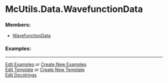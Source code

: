 # <a id="McUtils.Data.WavefunctionData">McUtils.Data.WavefunctionData</a>
    


### Members:

  - [WavefunctionData](WavefunctionData/WavefunctionData.md)

### Examples:



___

[Edit Examples](https://github.com/McCoyGroup/References/edit/gh-pages/Documentation/examples/McUtils/Data/WavefunctionData.md) or 
[Create New Examples](https://github.com/McCoyGroup/References/new/gh-pages/?filename=Documentation/examples/McUtils/Data/WavefunctionData.md) <br/>
[Edit Template](https://github.com/McCoyGroup/References/edit/gh-pages/Documentation/templates/McUtils/Data/WavefunctionData.md) or 
[Create New Template](https://github.com/McCoyGroup/References/new/gh-pages/?filename=Documentation/templates/McUtils/Data/WavefunctionData.md) <br/>
[Edit Docstrings](https://github.com/McCoyGroup/McUtils/edit/master/Data/WavefunctionData/__init__.py?message=Update%20Docs)